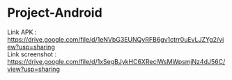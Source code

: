 # Project-Android
Link APK : https://drive.google.com/file/d/1eNVbG3EUNQyRFB6gv1ctrr0uEvLJZYg2/view?usp=sharing <br>
Link screenshot : https://drive.google.com/file/d/1xSegBJykHC6XReclWsMWpsmjNz4dJ56C/view?usp=sharing

